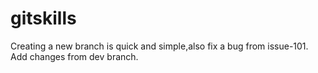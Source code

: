 # gitskills
Creating a new branch is quick and simple,also fix a bug from issue-101.
Add changes from dev branch.
